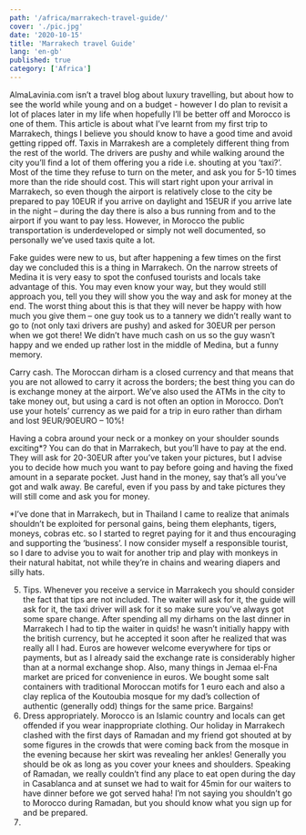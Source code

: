 ```yaml
---
path: '/africa/marrakech-travel-guide/'
cover: './pic.jpg'
date: '2020-10-15'
title: 'Marrakech travel Guide'
lang: 'en-gb'
published: true
category: ['Africa']
---
```


AlmaLavinia.com isn’t a travel blog about luxury travelling, but about how to see the world while young and on a budget - however I do plan to revisit a lot of places later in my life when hopefully I’ll be better off and Morocco is one of them. This article is about what I’ve learnt from my first trip to Marrakech, things I believe you should know to have a good time and avoid getting ripped off.
Taxis in Marrakesh are a completely different thing from the rest of the world. The drivers are pushy and while walking around the city you’ll find a lot of them offering you a ride i.e. shouting at you ‘taxi?’. Most of the time they refuse to turn on the meter, and ask you for 5-10 times more than the ride should cost. This will start right upon your arrival in Marrakech, so even though the airport is relatively close to the city be prepared to pay 10EUR if you arrive on daylight and 15EUR if you arrive late in the night – during the day there is also a bus running from and to the airport if you want to pay less. However, in Morocco the public transportation is underdeveloped or simply not well documented, so personally we’ve used taxis quite a lot.

Fake guides were new to us, but after happening a few times on the first day we concluded this is a thing in Marrakech. On the narrow streets of Medina it is very easy to spot the confused tourists and locals take advantage of this. You may even know your way, but they would still approach you, tell you they will show you the way and ask for money at the end. The worst thing about this is that they will never be happy with how much you give them – one guy took us to a tannery we didn’t really want to go to (not only taxi drivers are pushy) and asked for 30EUR per person when we got there! We didn’t have much cash on us so the guy wasn’t happy and we ended up rather lost in the middle of Medina, but a funny memory.

Carry cash. The Moroccan dirham is a closed currency and that means that you are not allowed to carry it across the borders; the best thing you can do is exchange money at the airport. We’ve also used the ATMs in the city to take money out, but using a card is not often an option in Morocco. Don’t use your hotels’ currency as we paid for a trip in euro rather than dirham and lost 9EUR/90EURO – 10%!

Having a cobra around your neck or a monkey on your shoulder sounds exciting\*? You can do that in Marrakech, but you’ll have to pay at the end. They will ask for 20-30EUR after you’ve taken your pictures, but I advise you to decide how much you want to pay before going and having the fixed amount in a separate pocket. Just hand in the money, say that’s all you’ve got and walk away. Be careful, even if you pass by and take pictures they will still come and ask you for money.

\*I’ve done that in Marrakech, but in Thailand I came to realize that animals shouldn’t be exploited for personal gains, being them elephants, tigers, moneys, cobras etc. so I started to regret paying for it and thus encouraging and supporting the ‘business’. I now consider myself a responsible tourist, so I dare to advise you to wait for another trip and play with monkeys in their natural habitat, not while they’re in chains and wearing diapers and silly hats.

5.  Tips. Whenever you receive a service in Marrakech you should consider the fact that tips are not included. The waiter will ask for it, the guide will ask for it, the taxi driver will ask for it so make sure you’ve always got some spare change. After spending all my dirhams on the last dinner in Marrakech I had to tip the waiter in quids! he wasn’t initially happy with the british currency, but he accepted it soon after he realized that was really all I had. Euros are however welcome everywhere for tips or payments, but as I already said the exchange rate is considerably higher than at a normal exchange shop. Also, many things in Jemaa el-Fna market are priced for convenience in euros. We bought some salt containers with traditional Moroccan motifs for 1 euro each and also a clay replica of the Koutoubia mosque for my dad’s collection of authentic (generally odd) things for the same price. Bargains!
6.  Dress appropriately. Morocco is an Islamic country and locals can get offended if you wear inappropriate clothing. Our holiday in Marrakech clashed with the first days of Ramadan and my friend got shouted at by some figures in the crowds that were coming back from the mosque in the evening because her skirt was revealing her ankles! Generally you should be ok as long as you cover your knees and shoulders.
    Speaking of Ramadan, we really couldn’t find any place to eat open during the day in Casablanca and at sunset we had to wait for 45min for our waiters to have dinner before we got served haha! I’m not saying you shouldn’t go to Morocco during Ramadan, but you should know what you sign up for and be prepared.
7.
